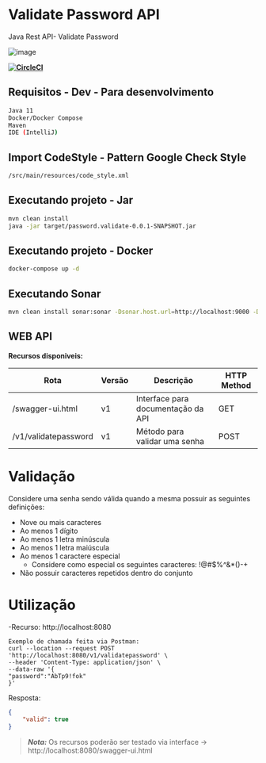 # Validate Password API
Java Rest API-  Validate Password

![image](https://securityintelligence.com/wp-content/webp-express/webp-images/doc-root/wp-content/uploads/2018/10/si-eight-character-password-feature-630x330.jpg.webp)

**[![CircleCI](https://circleci.com/gh/ramoonpereira/hermes.svg?style=shield)](https://circleci.com/gh/ramoonpereira/hermes)**

## Requisitos - Dev - Para desenvolvimento
```sh
Java 11
Docker/Docker Compose
Maven
IDE (IntelliJ)
```

## Import CodeStyle - Pattern Google Check Style
```sh
/src/main/resources/code_style.xml
```

## Executando projeto - Jar
```sh
mvn clean install
java -jar target/password.validate-0.0.1-SNAPSHOT.jar
```

## Executando projeto - Docker
```sh
docker-compose up -d
```

## Executando Sonar 
```sh
mvn clean install sonar:sonar -Dsonar.host.url=http://localhost:9000 -Dsonar.projectKey=validate-password-api -Dsonar.projectName=validate-password-api -Dsonar.sources=src/main/java -Dsonar.sourceEncoding=UTF-8 -Dsonar.exclusions='target/**' -Dsonar.java.binaries=target
```

## WEB API

**Recursos disponiveis:**

| Rota | Versão |Descrição | HTTP Method |
| -- | -- | -- | -- |
| /swagger-ui.html | v1 |Interface para documentação da API| GET |
| /v1/validatepassword | v1 | Método para validar uma senha | POST |


# Validação

Considere uma senha sendo válida quando a mesma possuir as seguintes definições:

- Nove ou mais caracteres
- Ao menos 1 dígito
- Ao menos 1 letra minúscula
- Ao menos 1 letra maiúscula
- Ao menos 1 caractere especial
    - Considere como especial os seguintes caracteres: !@#$%^&*()-+
- Não possuir caracteres repetidos dentro do conjunto

# Utilização
-Recurso: http://localhost:8080
```curl
Exemplo de chamada feita via Postman:
curl --location --request POST 'http://localhost:8080/v1/validatepassword' \
--header 'Content-Type: application/json' \
--data-raw '{
"password":"AbTp9!fok"
}'
```
Resposta:
```json
{
    "valid": true
}
```

> **_Nota:_**  Os recursos poderão ser testado via interface -> http://localhost:8080/swagger-ui.html 